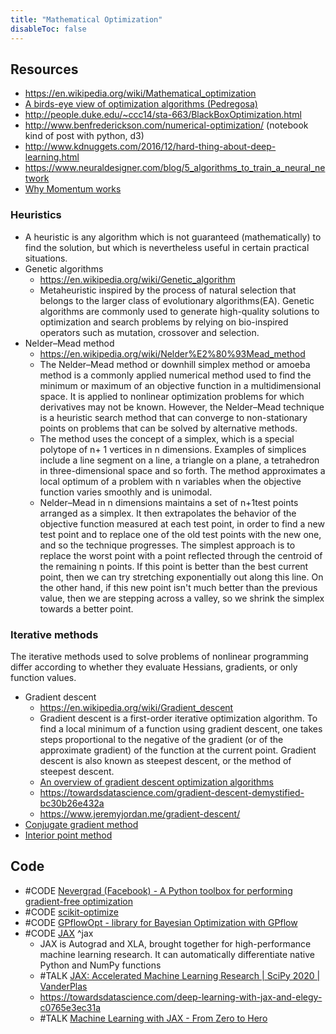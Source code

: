 ```yaml
---
title: "Mathematical Optimization"
disableToc: false 
---
```



## Resources
- https://en.wikipedia.org/wiki/Mathematical_optimization
- [A birds-eye view of optimization algorithms (Pedregosa)](http://fa.bianp.net/teaching/2018/eecs227at/)
- http://people.duke.edu/~ccc14/sta-663/BlackBoxOptimization.html
- http://www.benfrederickson.com/numerical-optimization/ (notebook kind of post with python, d3)
- http://www.kdnuggets.com/2016/12/hard-thing-about-deep-learning.html
- https://www.neuraldesigner.com/blog/5_algorithms_to_train_a_neural_network
- [Why Momentum works](http://distill.pub/2017/momentum/)

### Heuristics
- A heuristic is any algorithm which is not guaranteed (mathematically) to find the solution, but which is nevertheless useful in certain practical situations.
- Genetic algorithms
	- https://en.wikipedia.org/wiki/Genetic_algorithm
	- Metaheuristic inspired by the process of natural selection that belongs to the larger class of evolutionary algorithms(EA). Genetic algorithms are commonly used to generate high-quality solutions to optimization and search problems by relying on bio-inspired operators such as mutation, crossover and selection.
- Nelder–Mead method
	- https://en.wikipedia.org/wiki/Nelder%E2%80%93Mead_method
	- The Nelder–Mead method or downhill simplex method or amoeba method is a commonly applied numerical method used to find the minimum or maximum of an objective function in a multidimensional space. It is applied to nonlinear optimization problems for which derivatives may not be known. However, the Nelder–Mead technique is a heuristic search method that can converge to non-stationary points on problems that can be solved by alternative methods.
	- The method uses the concept of a simplex, which is a special polytope of n+ 1 vertices in n dimensions. Examples of simplices include a line segment on a line, a triangle on a plane, a tetrahedron in three-dimensional space and so forth. The method approximates a local optimum of a problem with n variables when the objective function varies smoothly and is unimodal.
	- Nelder–Mead in n dimensions maintains a set of n+1test points arranged as a simplex. It then extrapolates the behavior of the objective function measured at each test point, in order to find a new test point and to replace one of the old test points with the new one, and so the technique progresses. The simplest approach is to replace the worst point with a point reflected through the centroid of the remaining n points. If this point is better than the best current point, then we can try stretching exponentially out along this line. On the other hand, if this new point isn't much better than the previous value, then we are stepping across a valley, so we shrink the simplex towards a better point.

### Iterative methods
The iterative methods used to solve problems of nonlinear programming differ according to whether they evaluate Hessians, gradients, or only function values.
- Gradient descent
	- https://en.wikipedia.org/wiki/Gradient_descent
	- Gradient descent is a first-order iterative optimization algorithm. To find a local minimum of a function using gradient descent, one takes steps proportional to the negative of the gradient (or of the approximate gradient) of the function at the current point. Gradient descent is also known as steepest descent, or the method of steepest descent.
	- [An overview of gradient descent optimization algorithms](http://ruder.io/optimizing-gradient-descent/index.html)
	- https://towardsdatascience.com/gradient-descent-demystified-bc30b26e432a
	- https://www.jeremyjordan.me/gradient-descent/
- [Conjugate gradient method](https://en.wikipedia.org/wiki/Conjugate_gradient_method)
- [Interior point method](https://en.wikipedia.org/wiki/Interior_point_method)


## Code
- #CODE [Nevergrad (Facebook) - A Python toolbox for performing gradient-free optimization](https://code.fb.com/ai-research/nevergrad/)
- #CODE [scikit-optimize](https://scikit-optimize.github.io/)
- #CODE [GPflowOpt - library for Bayesian Optimization with GPflow](https://gpflowopt.readthedocs.io/en/latest/index.html )
- #CODE [JAX](https://github.com/google/jax) ^jax
	- JAX is Autograd and XLA, brought together for high-performance machine learning research. It can automatically differentiate native Python and NumPy functions
	- #TALK [JAX: Accelerated Machine Learning Research | SciPy 2020 | VanderPlas](https://www.youtube.com/watch?v=z-WSrQDXkuM)
	- https://towardsdatascience.com/deep-learning-with-jax-and-elegy-c0765e3ec31a
	- #TALK [Machine Learning with JAX - From Zero to Hero](https://www.youtube.com/watch?v=SstuvS-tVc0)